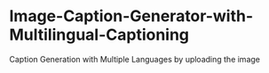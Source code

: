 # Image-Caption-Generator-with-Multilingual-Captioning
Caption Generation with Multiple Languages by uploading the image
